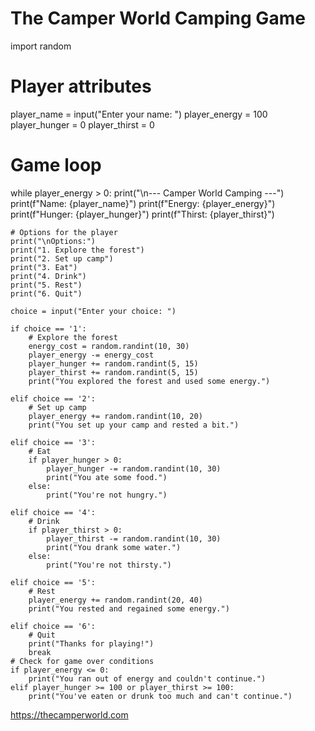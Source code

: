 # The Camper World Camping Game
import random

# Player attributes
player_name = input("Enter your name: ")
player_energy = 100
player_hunger = 0
player_thirst = 0

# Game loop
while player_energy > 0:
    print("\n--- Camper World Camping ---")
    print(f"Name: {player_name}")
    print(f"Energy: {player_energy}")
    print(f"Hunger: {player_hunger}")
    print(f"Thirst: {player_thirst}")

    # Options for the player
    print("\nOptions:")
    print("1. Explore the forest")
    print("2. Set up camp")
    print("3. Eat")
    print("4. Drink")
    print("5. Rest")
    print("6. Quit")

    choice = input("Enter your choice: ")

    if choice == '1':
        # Explore the forest
        energy_cost = random.randint(10, 30)
        player_energy -= energy_cost
        player_hunger += random.randint(5, 15)
        player_thirst += random.randint(5, 15)
        print("You explored the forest and used some energy.")

    elif choice == '2':
        # Set up camp
        player_energy += random.randint(10, 20)
        print("You set up your camp and rested a bit.")

    elif choice == '3':
        # Eat
        if player_hunger > 0:
            player_hunger -= random.randint(10, 30)
            print("You ate some food.")
        else:
            print("You're not hungry.")

    elif choice == '4':
        # Drink
        if player_thirst > 0:
            player_thirst -= random.randint(10, 30)
            print("You drank some water.")
        else:
            print("You're not thirsty.")

    elif choice == '5':
        # Rest
        player_energy += random.randint(20, 40)
        print("You rested and regained some energy.")

    elif choice == '6':
        # Quit
        print("Thanks for playing!")
        break
    # Check for game over conditions
    if player_energy <= 0:
        print("You ran out of energy and couldn't continue.")
    elif player_hunger >= 100 or player_thirst >= 100:
        print("You've eaten or drunk too much and can't continue.")
        
https://thecamperworld.com
